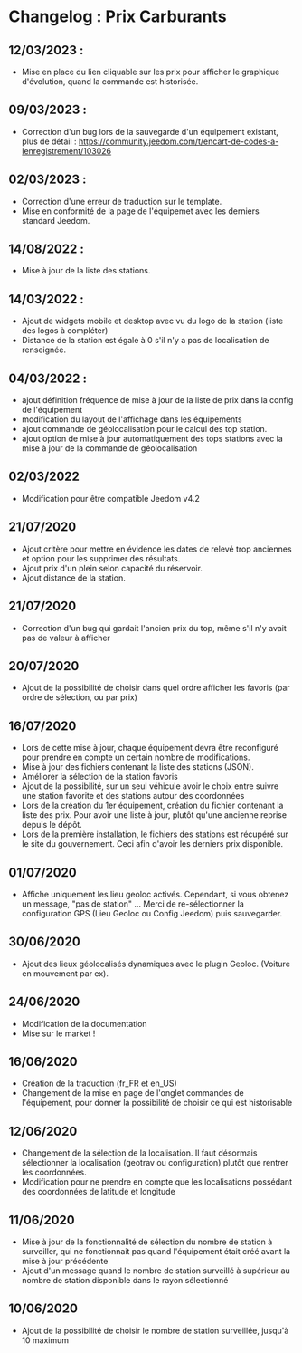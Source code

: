 # Changelog : Prix Carburants

## 12/03/2023 :
 - Mise en place du lien cliquable sur les prix pour afficher le graphique d'évolution, quand la commande est historisée.

## 09/03/2023 :
 - Correction d'un bug lors de la sauvegarde d'un équipement existant, plus de détail : https://community.jeedom.com/t/encart-de-codes-a-lenregistrement/103026

## 02/03/2023 :
- Correction d'une erreur de traduction sur le template.
- Mise en conformité de la page de l'équipemet avec les derniers standard Jeedom.

## 14/08/2022 :
- Mise à jour de la liste des stations.

## 14/03/2022 :
- Ajout de widgets mobile et desktop avec vu du logo de la station (liste des logos à compléter)
- Distance de la station est égale à 0 s'il n'y a pas de localisation de renseignée.

## 04/03/2022 :
- ajout définition fréquence de mise à jour de la liste de prix dans la config de l'équipement
- modification du layout de l'affichage dans les équipements
- ajout commande de géolocalisation pour le calcul des top station.
- ajout option de mise à jour automatiquement des tops stations avec la mise à jour de la commande de géolocalisation

## 02/03/2022
- Modification pour être compatible Jeedom v4.2

## 21/07/2020 
- Ajout critère pour mettre en évidence les dates de relevé trop anciennes et option pour les supprimer des résultats.
- Ajout prix d'un plein selon capacité du réservoir.
- Ajout distance de la station.

## 21/07/2020
- Correction d'un bug qui gardait l'ancien prix du top, même s'il n'y avait pas de valeur à afficher

## 20/07/2020
- Ajout de la possibilité de choisir dans quel ordre afficher les favoris (par ordre de sélection, ou par prix)

## 16/07/2020
- Lors de cette mise à jour, chaque équipement devra être reconfiguré pour prendre en compte un certain nombre de modifications.
- Mise à jour des fichiers contenant la liste des stations (JSON).
- Améliorer la sélection de la station favoris
- Ajout de la possibilité, sur un seul véhicule avoir le choix entre suivre une station favorite et des stations autour des coordonnées
- Lors de la création du 1er équipement, création du fichier contenant la liste des prix. Pour avoir une liste à jour, plutôt qu'une ancienne reprise depuis le dépôt.
- Lors de la première installation, le fichiers des stations est récupéré sur le site du gouvernement. Ceci afin d'avoir les derniers prix disponible.

## 01/07/2020
- Affiche uniquement les lieu geoloc activés.
Cependant, si vous obtenez un message, "pas de station" …
Merci de re-sélectionner la configuration GPS (Lieu Geoloc ou Config Jeedom) puis sauvegarder.

## 30/06/2020
- Ajout des lieux géolocalisés dynamiques avec le plugin Geoloc. (Voiture en mouvement par ex).

## 24/06/2020
- Modification de la documentation
- Mise sur le market !

## 16/06/2020
- Création de la traduction (fr_FR et en_US)
- Changement de la mise en page de l'onglet commandes de l'équipement, pour donner la possibilité de choisir ce qui est historisable

## 12/06/2020
- Changement de la sélection de la localisation. Il faut désormais sélectionner la localisation (geotrav ou configuration) plutôt que rentrer les coordonnées.
- Modification pour ne prendre en compte que les localisations possédant des coordonnées de latitude et longitude

## 11/06/2020
- Mise à jour de la fonctionnalité de sélection du nombre de station à surveiller, qui ne fonctionnait pas quand l'équipement était créé avant la mise à jour précédente
- Ajout d'un message quand le nombre de station surveillé à supérieur au nombre de station disponible dans le rayon sélectionné

## 10/06/2020
- Ajout de la possibilité de choisir le nombre de station surveillée, jusqu'à 10 maximum
